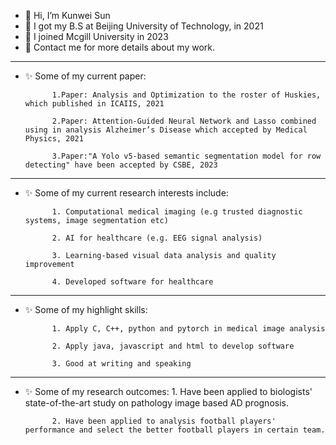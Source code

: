 - 👋 Hi, I’m Kunwei Sun
- 📰 I got my B.S at Beijing University of Technology, in 2021
- 👀 I joined Mcgill University in 2023
- 🌱 Contact me for more details about my work.
---------------------------------------------------------------------------------------------------------------------------------------------------------------------------------
- ✨ Some of my current paper:

            1.Paper: Analysis and Optimization to the roster of Huskies, which published in ICAIIS, 2021

            2.Paper: Attention-Guided Neural Network and Lasso combined using in analysis Alzheimer’s Disease which accepted by Medical Physics, 2021

            3.Paper:"A Yolo v5-based semantic segmentation model for row detecting" have been accepted by CSBE, 2023
---------------------------------------------------------------------------------------------------------------------------------------------------------------------------------
- ✨ Some of my current research interests include:

            1. Computational medical imaging (e.g trusted diagnostic systems, image segmentation etc)
          
            2. AI for healthcare (e.g. EEG signal analysis)
          
            3. Learning-based visual data analysis and quality improvement

            4. Developed software for healthcare 
---------------------------------------------------------------------------------------------------------------------------------------------------------------------------------
- ✨ Some of my highlight skills: 
     
            1. Apply C, C++, python and pytorch in medical image analysis

            2. Apply java, javascript and html to develop software

            3. Good at writing and speaking
---------------------------------------------------------------------------------------------------------------------------------------------------------------------------------
- ✨ Some of my research outcomes:
            1. Have been applied to biologists' state-of-the-art study on pathology image based AD prognosis.

            2. Have been applied to analysis football players' performance and select the better football players in certain team.

              
<!---
empersun/empersun is a ✨ special ✨ repository because its `README.md` (this file) appears on your GitHub profile.
You can click the Preview link to take a look at your changes.

--->
